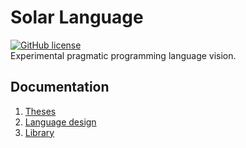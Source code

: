 # Solar Language
[![GitHub license](https://img.shields.io/badge/license-Apache%20License%202.0-blue.svg?style=flat)](http://www.apache.org/licenses/LICENSE-2.0) <br/>
Experimental pragmatic programming language vision.

## Documentation
1. [Theses](docs/theses.md)
2. [Language design](docs/language-design.md)
3. [Library](docs/library.md)
